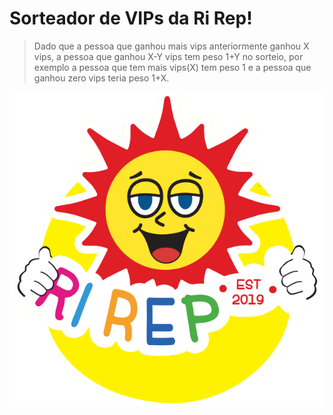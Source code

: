 # Sorteador de VIPs da Ri Rep!

> Dado que a pessoa que ganhou mais vips anteriormente ganhou X vips, a pessoa que ganhou X-Y vips tem peso 1+Y no sorteio, por exemplo a pessoa que tem mais vips(X) tem peso 1 e a pessoa que ganhou zero vips teria peso 1+X.

![soltizo](https://github.com/murilo-goncalves/sorteador-rirep/blob/main/images/rirep.png)
